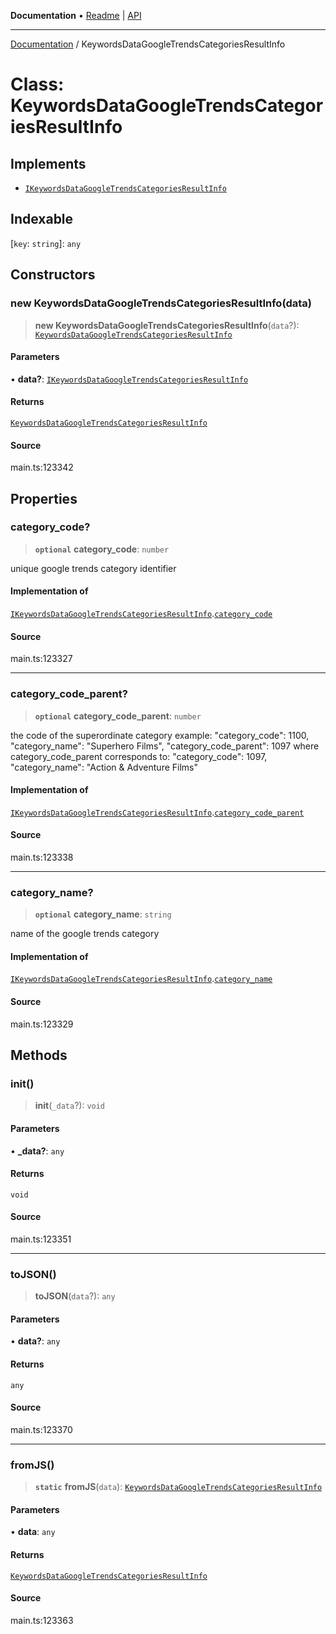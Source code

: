 **Documentation** • [Readme](../README.md) \| [API](../globals.md)

***

[Documentation](../README.md) / KeywordsDataGoogleTrendsCategoriesResultInfo

# Class: KeywordsDataGoogleTrendsCategoriesResultInfo

## Implements

- [`IKeywordsDataGoogleTrendsCategoriesResultInfo`](../interfaces/IKeywordsDataGoogleTrendsCategoriesResultInfo.md)

## Indexable

 \[`key`: `string`\]: `any`

## Constructors

### new KeywordsDataGoogleTrendsCategoriesResultInfo(data)

> **new KeywordsDataGoogleTrendsCategoriesResultInfo**(`data`?): [`KeywordsDataGoogleTrendsCategoriesResultInfo`](KeywordsDataGoogleTrendsCategoriesResultInfo.md)

#### Parameters

• **data?**: [`IKeywordsDataGoogleTrendsCategoriesResultInfo`](../interfaces/IKeywordsDataGoogleTrendsCategoriesResultInfo.md)

#### Returns

[`KeywordsDataGoogleTrendsCategoriesResultInfo`](KeywordsDataGoogleTrendsCategoriesResultInfo.md)

#### Source

main.ts:123342

## Properties

### category\_code?

> **`optional`** **category\_code**: `number`

unique google trends category identifier

#### Implementation of

[`IKeywordsDataGoogleTrendsCategoriesResultInfo`](../interfaces/IKeywordsDataGoogleTrendsCategoriesResultInfo.md).[`category_code`](../interfaces/IKeywordsDataGoogleTrendsCategoriesResultInfo.md#category_code)

#### Source

main.ts:123327

***

### category\_code\_parent?

> **`optional`** **category\_code\_parent**: `number`

the code of the superordinate category
example:
"category_code": 1100,
"category_name": "Superhero Films",
"category_code_parent": 1097
where category_code_parent corresponds to:
"category_code": 1097,
"category_name": "Action & Adventure Films"

#### Implementation of

[`IKeywordsDataGoogleTrendsCategoriesResultInfo`](../interfaces/IKeywordsDataGoogleTrendsCategoriesResultInfo.md).[`category_code_parent`](../interfaces/IKeywordsDataGoogleTrendsCategoriesResultInfo.md#category_code_parent)

#### Source

main.ts:123338

***

### category\_name?

> **`optional`** **category\_name**: `string`

name of the google trends category

#### Implementation of

[`IKeywordsDataGoogleTrendsCategoriesResultInfo`](../interfaces/IKeywordsDataGoogleTrendsCategoriesResultInfo.md).[`category_name`](../interfaces/IKeywordsDataGoogleTrendsCategoriesResultInfo.md#category_name)

#### Source

main.ts:123329

## Methods

### init()

> **init**(`_data`?): `void`

#### Parameters

• **\_data?**: `any`

#### Returns

`void`

#### Source

main.ts:123351

***

### toJSON()

> **toJSON**(`data`?): `any`

#### Parameters

• **data?**: `any`

#### Returns

`any`

#### Source

main.ts:123370

***

### fromJS()

> **`static`** **fromJS**(`data`): [`KeywordsDataGoogleTrendsCategoriesResultInfo`](KeywordsDataGoogleTrendsCategoriesResultInfo.md)

#### Parameters

• **data**: `any`

#### Returns

[`KeywordsDataGoogleTrendsCategoriesResultInfo`](KeywordsDataGoogleTrendsCategoriesResultInfo.md)

#### Source

main.ts:123363
